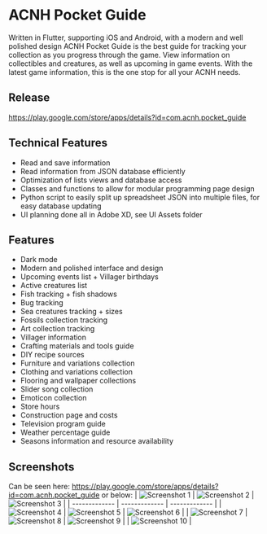 # ACNH Pocket Guide
Written in Flutter, supporting iOS and Android, with a modern and well polished design ACNH Pocket Guide is the best guide for tracking your collection as you progress through the game. View information on collectibles and creatures, as well as upcoming in game events. With the latest game information, this is the one stop for all your ACNH needs.
## Release
https://play.google.com/store/apps/details?id=com.acnh.pocket_guide

## Technical Features
 - Read and save information
 - Read information from JSON database efficiently
 - Optimization of lists views and database access
 - Classes and functions to allow for modular programming page design
 - Python script to easily split up spreadsheet JSON into multiple files, for easy database updating
 - UI planning done all in Adobe XD, see UI Assets folder

## Features

- Dark mode
- Modern and polished interface and design
- Upcoming events list + Villager birthdays
- Active creatures list
- Fish tracking + fish shadows
- Bug tracking
- Sea creatures tracking + sizes
- Fossils collection tracking
- Art collection tracking
- Villager information
- Crafting materials and tools guide
- DIY recipe sources
- Furniture and variations collection
- Clothing and variations collection
- Flooring and wallpaper collections
- Slider song collection
- Emoticon collection
- Store hours
- Construction page and costs
- Television program guide
- Weather percentage guide
- Seasons information and resource availability

## Screenshots
Can be seen here: https://play.google.com/store/apps/details?id=com.acnh.pocket_guide
or below:
| ![Screenshot 1](/Promotional/1.jpg)  | ![Screenshot 2](/Promotional/2.jpg) | ![Screenshot 3](/Promotional/3.jpg) |
| ------------- | ------------- | ------------- |
| ![Screenshot 4](/Promotional/4.jpg)  | ![Screenshot 5](/Promotional/5.jpg) | ![Screenshot 6](/Promotional/6.jpg) |
| ![Screenshot 7](/Promotional/7.jpg)  | ![Screenshot 8](/Promotional/8.jpg) | ![Screenshot 9](/Promotional/9.jpg) |
| ![Screenshot 10](/Promotional/10.jpg)  |